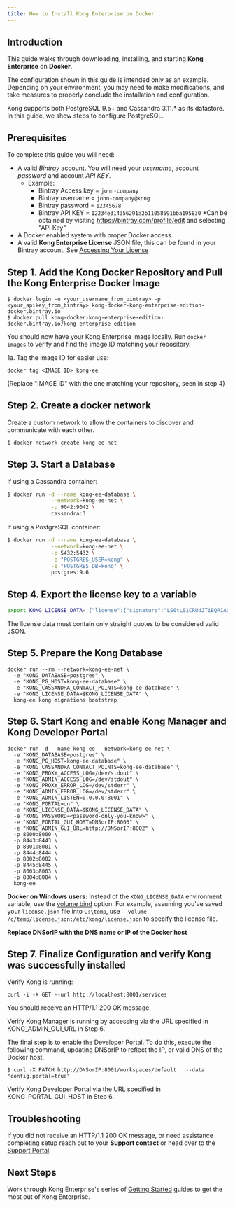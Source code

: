 ```yaml
---
title: How to Install Kong Enterprise on Docker
---
```


## Introduction

This guide walks through downloading, installing, and starting **Kong Enterprise** on **Docker**.

The configuration shown in this guide is intended only as an example. Depending on your
environment, you may need to make modifications, and take measures to properly conclude
the installation and configuration.

Kong supports both PostgreSQL 9.5+ and Cassandra 3.11.* as its datastore.  In this guide, we
show steps to configure PostgreSQL.


## Prerequisites

To complete this guide you will need:

* A valid *Bintray* account. You will need your *username*, account *password* and account *API KEY*.
    * Example:
        * Bintray Access key = `john-company`
        * Bintray username = `john-company@kong`
        * Bintray password = `12345678`
        * Bintray API KEY = `12234e314356291a2b11058591bba195830`
            *Can be obtained by visiting https://bintray.com/profile/edit and selecting "API Key"
* A Docker enabled system with proper Docker access.
* A valid **Kong Enterprise License** JSON file, this can be found in your Bintray account. See [Accessing Your License](/enterprise/latest/deployment/access-license)

## Step 1. Add the Kong Docker Repository and Pull the Kong Enterprise Docker Image
   
   ```
   $ docker login -u <your_username_from_bintray> -p <your_apikey_from_bintray> kong-docker-kong-enterprise-edition-docker.bintray.io
 $ docker pull kong-docker-kong-enterprise-edition-docker.bintray.io/kong-enterprise-edition
   ```
You should now have your Kong Enterprise image locally. Run `docker images` to verify and find the image ID matching your repository.
   
1a. Tag the image ID for easier use:
   ```
   docker tag <IMAGE ID> kong-ee
   ```
   (Replace "IMAGE ID" with the one matching your repository, seen in step 4)
   
## Step 2. Create a docker network

Create a custom network to allow the containers to discover and communicate with each other. 

   ```bash
   $ docker network create kong-ee-net
   ```

## Step 3. Start a Database

If using a Cassandra container:

   ```bash
   $ docker run -d --name kong-ee-database \
                 --network=kong-ee-net \
                 -p 9042:9042 \
                 cassandra:3
   ```

   If using a PostgreSQL container:

   ```bash
   $ docker run -d --name kong-ee-database \
                 --network=kong-ee-net \
                 -p 5432:5432 \
                 -e "POSTGRES_USER=kong" \
                 -e "POSTGRES_DB=kong" \
                 postgres:9.6
   ```

## Step 4. Export the license key to a variable

   ```sh
   export KONG_LICENSE_DATA='{"license":{"signature":"LS0tLS1CRUdJTiBQR1AgTUVTU0FHRS0tLS0tClZlcnNpb246IEdudVBHIHYyCgpvd0did012TXdDSFdzMTVuUWw3dHhLK01wOTJTR0tLWVc3UU16WTBTVTVNc2toSVREWk1OTFEzVExJek1MY3dTCjA0ek1UVk1OREEwc2pRM04wOHpNalZKVHpOTE1EWk9TVTFLTXpRMVRVNHpTRXMzTjA0d056VXdUTytKWUdNUTQKR05oWW1VQ21NWEJ4Q3NDc3lMQmorTVBmOFhyWmZkNkNqVnJidmkyLzZ6THhzcitBclZtcFZWdnN1K1NiKzFhbgozcjNCeUxCZzdZOVdFL2FYQXJ0NG5lcmVpa2tZS1ozMlNlbGQvMm5iYkRzcmdlWFQzek1BQUE9PQo9b1VnSgotLS0tLUVORCBQR1AgTUVTU0FHRS0tLS0tCg=","payload":{"customer":"Test Company Inc","license_creation_date":"2017-11-08","product_subscription":"Kong Enterprise","admin_seats":"5","support_plan":"None","license_expiration_date":"2017-11-10","license_key":"00141000017ODj3AAG_a1V41000004wT0OEAU"},"version":1}}'
   ```

The license data must contain only straight quotes to be considered valid JSON.

## Step 5. Prepare the Kong Database

   ```
   docker run --rm --network=kong-ee-net \
     -e "KONG_DATABASE=postgres" \
     -e "KONG_PG_HOST=kong-ee-database" \
     -e "KONG_CASSANDRA_CONTACT_POINTS=kong-ee-database" \
     -e "KONG_LICENSE_DATA=$KONG_LICENSE_DATA" \
     kong-ee kong migrations bootstrap
   ```

## Step 6. Start Kong and enable Kong Manager and Kong Developer Portal

   ```
   docker run -d --name kong-ee --network=kong-ee-net \
     -e "KONG_DATABASE=postgres" \
     -e "KONG_PG_HOST=kong-ee-database" \
     -e "KONG_CASSANDRA_CONTACT_POINTS=kong-ee-database" \
     -e "KONG_PROXY_ACCESS_LOG=/dev/stdout" \
     -e "KONG_ADMIN_ACCESS_LOG=/dev/stdout" \
     -e "KONG_PROXY_ERROR_LOG=/dev/stderr" \
     -e "KONG_ADMIN_ERROR_LOG=/dev/stderr" \
     -e "KONG_ADMIN_LISTEN=0.0.0.0:8001" \
     -e "KONG_PORTAL=on" \
     -e "KONG_LICENSE_DATA=$KONG_LICENSE_DATA" \
     -e "KONG_PASSWORD=<password-only-you-know>" \
     -e "KONG_PORTAL_GUI_HOST=DNSorIP:8003" \
     -e "KONG_ADMIN_GUI_URL=http://DNSorIP:8002" \
     -p 8000:8000 \
     -p 8443:8443 \
     -p 8001:8001 \
     -p 8444:8444 \
     -p 8002:8002 \
     -p 8445:8445 \
     -p 8003:8003 \
     -p 8004:8004 \
     kong-ee
   ```
  
   **Docker on Windows users:** Instead of the `KONG_LICENSE_DATA` environment variable, use the [volume bind](https://docs.docker.com/engine/reference/commandline/run/#options) option. For example, assuming you've saved your `license.json` file into `C:\temp`, use `--volume /c/temp/license.json:/etc/kong/license.json` to specify the license file.
   
   **Replace DNSorIP with the DNS name or IP of the Docker host**

## Step 7. Finalize Configuration and verify Kong was successfully installed
    
   Verify Kong is running:
   
   ```
   curl -i -X GET --url http://localhost:8001/services
   ```
   You should receive an HTTP/1.1 200 OK message.
      
   Verify Kong Manager is running by accessing via the URL specified in KONG_ADMIN_GUI_URL in Step 6.
   
   The final step is to enable the Developer Portal. To do this, execute the following command, updating DNSorIP to reflect the IP, or valid DNS of the Docker host. 
   ```
   $ curl -X PATCH http://DNSorIP:8001/workspaces/default   --data "config.portal=true"
   ```
   Verify Kong Developer Portal via the URL specified in KONG_PORTAL_GUI_HOST in Step 6.
   

## Troubleshooting

If you did not receive an HTTP/1.1 200 OK message, or need assistance completing
setup reach out to your **Support contact** or head over to the
[Support Portal](https://support.konghq.com/support/s/).


## Next Steps

Work through Kong Enterprise's series of 
[Getting Started](/enterprise/latest/getting-started) guides to get the most
out of Kong Enterprise.
   
